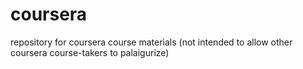 # coursera
repository for coursera course materials (not intended to allow other coursera course-takers to palaigurize)
